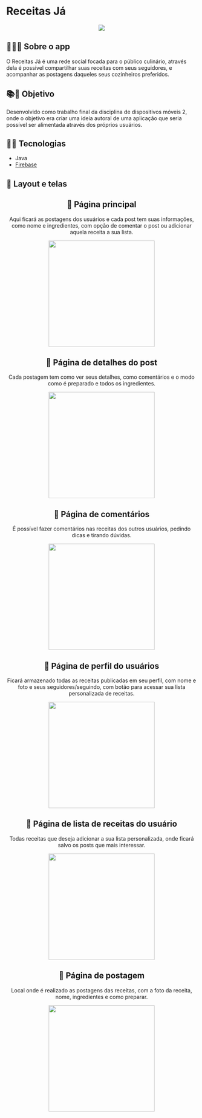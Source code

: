 # Receitas Já

<p align="center">
  <img src="/app/src/main/res/mipmap-xxxhdpi/ic_launcher_round.png"/>
</p>

## 🍕🍔🍟 Sobre o app

O Receitas Já é uma rede social focada para o público culinário, através dela é possível compartilhar suas receitas com seus seguidores, e acompanhar as postagens daqueles seus cozinheiros preferidos.

## 📚📖 Objetivo

Desenvolvido como trabalho final da disciplina de dispositivos móveis 2, onde o objetivo era criar uma ideia autoral de uma aplicação que seria possível ser alimentada através dos próprios usuários.

## 👨‍💻 Tecnologias

- Java
- [Firebase](https://firebase.google.com/?authuser=0)

## 🎨 Layout e telas

<div align="center">
  <h2>📱 Página principal</h2>
  <p>Aqui ficará as postagens dos usuários e cada post tem suas informações, como nome e ingredientes, com opção de comentar o post ou adicionar aquela receita a sua lista.</p>
  <img src="./app/src/main/res/prints/print1.png" width="280"/>
</div>

<div align="center">
  <h2>📱 Página de detalhes do post</h2>
  <p>Cada postagem tem como ver seus detalhes, como comentários e o modo como é preparado e todos os ingredientes.</p>
  <img src="./app/src/main/res/prints/print3.png" width="280"/>
</div>

<div align="center">
  <h2>📱 Página de comentários</h2>
  <p>É possível fazer comentários nas receitas dos outros usuários, pedindo dicas e tirando dúvidas.</p>
  <img src="./app/src/main/res/prints/print5.png" width="280"/>
</div>

<div align="center">
  <h2>📱 Página de perfil do usuários </h2>
  <p>Ficará armazenado todas as receitas publicadas em seu perfil, com nome e foto e seus seguidores/seguindo, com botão para acessar sua lista personalizada de receitas.</p>
  <img src="./app/src/main/res/prints/print2.png" width="280"/>
</div>

<div align="center">
  <h2>📱 Página de lista de receitas do usuário </h2>
  <p>Todas receitas que deseja adicionar a sua lista personalizada, onde ficará salvo os posts que mais interessar.</p>
  <img src="./app/src/main/res/prints/print4.png" width="280"/>
</div>

<div align="center">
  <h2>📱 Página de postagem</h2>
  <p>Local onde é realizado as postagens das receitas, com a foto da receita, nome, ingredientes e como preparar.</p>
  <img src="./app/src/main/res/prints/print6.png" width="280"/>
</div>


